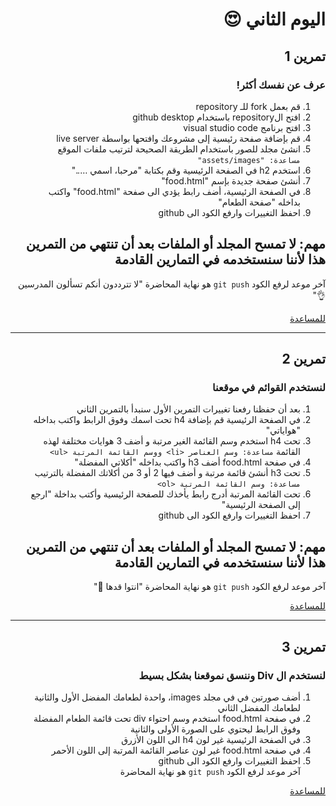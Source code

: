 <div dir=rtl>
  
# اليوم الثاني 😍
## تمرين 1
### عرف عن نفسك أكثر!

1) قم بعمل fork للـ repository 
2) افتح الrepository باستخدام github desktop
3) افتح برنامج visual studio code
4) قم بإضافة صفحة رئيسية إلى مشروعك وافتحها بواسطة live server
5) انشئ مجلد للصور باستخدام الطريقة الصحيحة لترتيب ملفات الموقع
  `مساعدة: "assets/images"`
6) استخدم h2 في الصفحة الرئيسية وقم بكتابة "مرحبا، اسمي ….." 
7) أنشئ صفحة جديدة بإسم "food.html" 
8) في الصفحة الرئيسية، أضف رابط يؤدي الى صفحة "food.html" واكتب بداخله "صفحة الطعام" 
9) احفظ التغييرات وارفع الكود الى github

## مهم: لا تمسح المجلد أو الملفات بعد أن تنتهي من التمرين هذا لأننا سنستخدمه في التمارين القادمة

آخر موعد لرفع الكود `git push` هو نهاية المحاضرة "لا تترددون أنكم تسألون المدرسين 👌"
  
  <a href="https://docs.google.com/document/d/1prQqa34o1v31g8cauz2evtoH7dwy05zHmU78U3DRXjc/edit?usp=sharing">للمساعدة</a>
  <hr />
  
## تمرين 2
### لنستخدم القوائم في موقعنا
1) بعد أن حفظنا رفعنا تغييرات التمرين الأول سنبدأ بالتمرين الثاني
2) في الصفحة الرئيسية قم بإضافة h4 تحت اسمك وفوق الرابط واكتب بداخله "هواياتي"
3) تحت h4 استخدم وسم القائمة الغير مرتبة و أضف 3 هوايات مختلفة لهذه القائمة `مساعدة: وسم العناصر <li> ووسم القائمة المرتبة <ul>`
4) في صفحة food.html أضف h3 واكتب بداخله "أكلاتي المفضلة"
5) تحت h3 أنشئ قائمة مرتبة و أضف فيها 2 أو 3 من أكلاتك المفضلة بالترتيب `مساعدة: وسم القائمة المرتبة <ol>`
6) تحت القائمة المرتبة أدرج رابط يأخذك للصفحة الرئيسية وأكتب بداخلة "ارجع إلى الصفحة الرئيسية" 
7) احفظ التغييرات وارفع الكود الى github
  
## مهم: لا تمسح المجلد أو الملفات بعد أن تنتهي من التمرين هذا لأننا سنستخدمه في التمارين القادمة

آخر موعد لرفع الكود `git push` هو نهاية المحاضرة "انتوا قدها 💪"
  
  <a href="https://docs.google.com/document/d/1BA8t5-qKIBhLCSQFKYVx9syLgFAapT6lXDlLHpM0jmg/edit?usp=sharing">للمساعدة</a>
  <hr />
  
## تمرين 3
### لنستخدم ال Div وننسق نموقعنا بشكل بسيط
1) أضف صورتين في في مجلد images، واحدة لطعامك المفضل الأول والثانية لطعامك المفضل الثاني
2) في صفحة food.html استخدم وسم احتواء div تحت قائمة الطعام المفضلة وفوق الرابط ليحتوي على الصورة الأولى والثانية
3) في الصفحة الرئيسية غير لون h4 الى اللون الأزرق
4) في صفحة food.html غير لون عناصر القائمة المرتبة إلى اللون الأحمر
5) احفظ التغييرات وارفع الكود الى github  
آخر موعد لرفع الكود `git push` هو نهاية المحاضرة 
  
  <a href="https://docs.google.com/document/d/11QVBL7J35SeQ3HrlKFG2LgQIMVLAWsPwz0WK6kEmUhk/edit?usp=sharing">للمساعدة</a>
</div>
